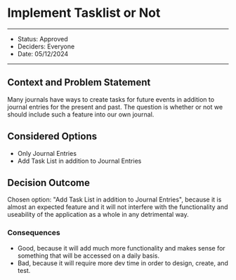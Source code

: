 # Implement Tasklist or Not

---
* Status: Approved
* Deciders: Everyone
* Date: 05/12/2024
---

## Context and Problem Statement

Many journals have ways to create tasks for future events in addition to journal entries for the present and past. The question is whether or not we should include such a feature into our own journal.

## Considered Options

* Only Journal Entries
* Add Task List in addition to Journal Entries

## Decision Outcome

Chosen option: "Add Task List in addition to Journal Entries", because it is almost an expected feature and it will not interfere with the functionality and useability of the application as a whole in any detrimental way.

### Consequences

* Good, because it will add much more functionality and makes sense for something that will be accessed on a daily basis.
* Bad, because it will require more dev time in order to design, create, and test.